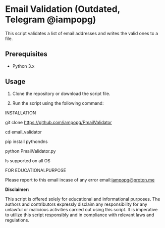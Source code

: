 # Email Validation (Outdated, Telegram @iampopg)

This script validates a list of email addresses and writes the valid ones to a file.

## Prerequisites

- Python 3.x

## Usage

1. Clone the repository or download the script file.

2. Run the script using the following command:



INSTALLATION

git clone https://github.com/iampopg/PmailValidator

cd email_validator

pip install pythondns

python PmailValidator.py


Is supported on all OS 


FOR EDUCATIONALPURPOSE

Please report to this email incase of any error
email:iampopg@proton.me

**Disclaimer:**

This script is offered solely for educational and informational purposes. The authors and contributors expressly disclaim any responsibility for any unlawful or malicious activities carried out using this script. It is imperative to utilize this script responsibly and in compliance with relevant laws and regulations.
